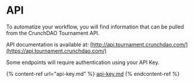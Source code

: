 # API

To automatize your workflow, you will find information that can be pulled from the CrunchDAO Tournament API.

API documentation is available at: [http://api.tournament.crunchdao.com/](https://api.tournament.crunchdao.com/)

Some endpoints will require authentication using your API Key.

{% content-ref url="api-key.md" %}
[api-key.md](api-key.md)
{% endcontent-ref %}

